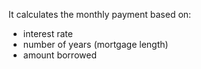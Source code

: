 It calculates the monthly payment based on:

- interest rate
- number of years (mortgage length)
- amount borrowed

